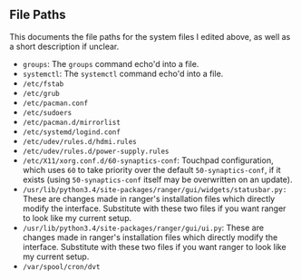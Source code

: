 ## File Paths

This documents the file paths for the system files I edited above, as well as a short description if unclear.

* `groups`: The `groups` command echo'd into a file.
* `systemctl`: The `systemctl` command echo'd into a file.
* `/etc/fstab`
* `/etc/grub`
* `/etc/pacman.conf`
* `/etc/sudoers`
* `/etc/pacman.d/mirrorlist`
* `/etc/systemd/logind.conf`
* `/etc/udev/rules.d/hdmi.rules`
* `/etc/udev/rules.d/power-supply.rules`
* `/etc/X11/xorg.conf.d/60-synaptics-conf`: Touchpad configuration, which uses `60` to take priority over the default `50-synaptics-conf`, if it exists (using `50-synaptics-conf` itself may be overwritten on an update).
* `/usr/lib/python3.4/site-packages/ranger/gui/widgets/statusbar.py:` These are changes made in ranger's installation files
  which directly modify the interface. Substitute with these two files if you want ranger to look like my current setup.
* `/usr/lib/python3.4/site-packages/ranger/gui/ui.py`:  These are changes made in ranger's installation files which
  directly modify the interface. Substitute with these two files if you want ranger to look like my current setup.
* `/var/spool/cron/dvt`
